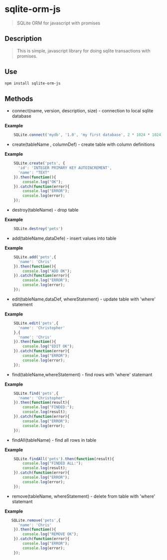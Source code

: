 # sqlite-orm-js
> SQLite ORM for javascript with promises

## Description
> This is simple, javascript library for doing sqlite transactions with promises.

## Use
``` bash
npm install sqlite-orm-js
```

## Methods
* connect(name, version, description, size) - connection to local sqlite database

**Example**
```javascript
    SQLite.connect('mydb', '1.0', 'my first database', 2 * 1024 * 1024);
```

* create(tableName , columnDef) - create table with column definitions

**Example**
```javascript
    SQLite.create('pets', {
      'id': 'INTEGER PRIMARY KEY AUTOINCREMENT',
      'name': "TEXT"
    }).then(function(){
        console.log("OK");
    }).catch(function(error){
        console.log("ERROR");
        console.log(error);
    });
```

* destroy(tableName) - drop table

**Example**
```javascript
    SQLite.destroy('pets')
```

* add(tableName,dataDefe) - insert values into table 

**Example**
```javascript
    SQLite.add('pets',{
      'name': 'Chris'
    }).then(function(){
        console.log("ADD OK");
    }).catch(function(error){
        console.log("ERROR");
        console.log(error);
    });
```

* edit(tableName,dataDef, whereStatement) - update table with 'where' statement

**Example**
```javascript
    SQLite.edit('pets',{
      'name': 'Christopher'
    },{
      'name': 'Chris'
    }).then(function(){
        console.log("EDIT OK");
    }).catch(function(error){
        console.log("ERROR");
        console.log(error);
    });
```

* find(tableName,whereStatement) - find rows with 'where' statemant 

**Example**
```javascript
    SQLite.find('pets',{
      'name': 'Christopher'
    }).then(function(result){
        console.log("FINDED:");
        console.log(result);
    }).catch(function(error){
        console.log("ERROR");
        console.log(error);
    });
```

* findAll(tableName) - find all rows in table 

**Example**
```javascript
    SQLite.findAll('pets').then(function(result){
        console.log("FINDED ALL:");
        console.log(result);
    }).catch(function(error){
        console.log("ERROR");
        console.log(error);
    });
```

* remove(tableName, whereStatement) - delete from table with 'where' statemant 

**Example**
```javascript
   SQLite.remove('pets',{
      'name': 'Chris'
    }).then(function(){
        console.log("REMOVE OK");
    }).catch(function(error){
        console.log("ERROR");
        console.log(error);
    });
```


